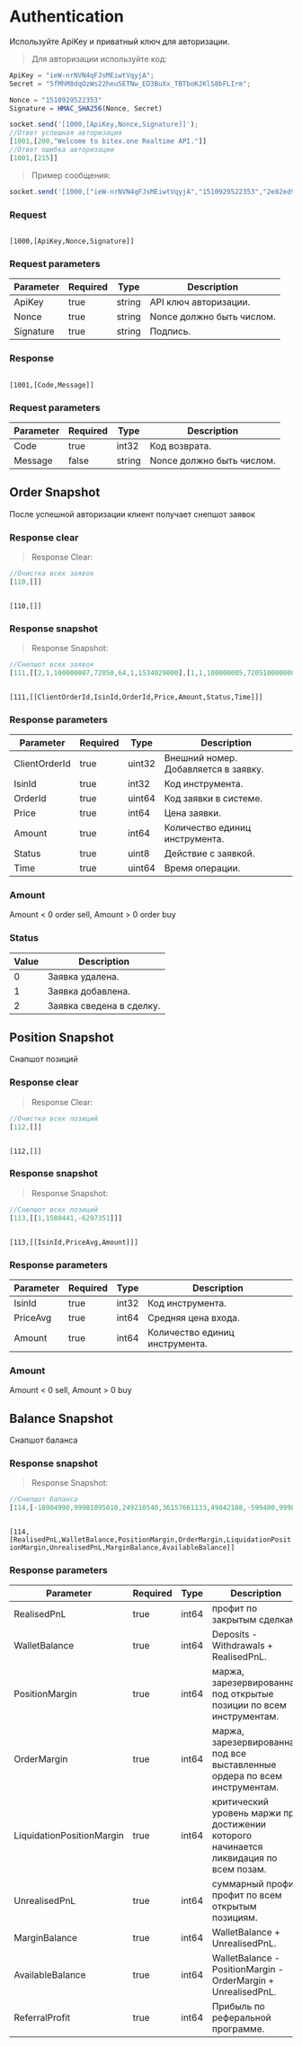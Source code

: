 
# Authentication

Используйте ApiKey и приватный ключ для авторизации.

> Для авторизации используйте код:

```javascript
ApiKey = "ieW-nrNVN4qFJsMEiwtVqyjA";
Secret = "5fMhM8dqOzWs22heuSETNw_ED3BuXx_TBTboKJKlS8bFLIrm";

Nonce = "1510929522353"
Signature = HMAC_SHA256(Nonce, Secret)

socket.send('[1000,[ApiKey,Nonce,Signature]]');
//Ответ успешная авторизация
[1001,[200,"Welcome to bitex.one Realtime API."]]
//Ответ ошибка авторизации
[1001,[215]]
```

> Пример сообщения:

```javascript
socket.send('[1000,["ieW-nrNVN4qFJsMEiwtVqyjA","1510929522353","2e82ed97579f24976295cd895e071402c1776612015e15d1acff112885ae6c91"]]');
```

### Request

<code>
[1000,[ApiKey,Nonce,Signature]]
</code>

### Request parameters

Parameter | Required | Type | Description
--------- | ------- | ----- | -----------
ApiKey | true | string | API ключ авторизации.
Nonce | true | string | Nonce должно быть числом.
Signature | true | string | Подпись.

### Response

<code>
[1001,[Code,Message]]
</code>

### Request parameters

Parameter | Required | Type | Description
--------- | ------- | ----- | -----------
Code | true | int32 | Код возврата.
Message | false | string | Nonce должно быть числом.








## Order Snapshot

После успешной авторизации клиент получает снепшот заявок

### Response clear

> Response Clear:

```javascript
//Очистка всех заявок
[110,[]]
```

<code>
[110,[]]
</code>

### Response snapshot

> Response Snapshot:

```javascript
//Снепшот всех заявок
[111,[[2,1,100000007,72050,64,1,1534029000],[1,1,100000005,720510000000,-64050000,1,1534029000]]]
```

<code>
[111,[[ClientOrderId,IsinId,OrderId,Price,Amount,Status,Time]]]
</code>

### Response parameters

Parameter | Required | Type | Description
--------- | ------- | ----- | -----------
ClientOrderId | true | uint32 | Внешний номер. Добавляется в заявку.
IsinId | true | int32 | Код инструмента.
OrderId | true | uint64 | Код заявки в системе.
Price | true | int64 | Цена заявки.
Amount | true | int64 | Количество единиц инструмента.
Status | true | uint8 | Действие с заявкой.
Time | true | uint64 | Время операции.

### Amount

<aside class="notice">
Amount < 0 order sell, Amount > 0 order buy
</aside>

### Status

Value | Description
--------- | ------- 
0 | Заявка удалена.
1 | Заявка добавлена.
2 | Заявка сведена в сделку.









## Position Snapshot

Снапшот позиций

### Response clear

> Response Clear:

```javascript
//Очистка всех позиций
[112,[]]
```

<code>
[112,[]]
</code>

### Response snapshot

> Response Snapshot:

```javascript
//Снепшот всех позиций
[113,[[1,1580441,-6297351]]]
```

<code>
[113,[[IsinId,PriceAvg,Amount]]]
</code>

### Response parameters

Parameter | Required | Type | Description
--------- | ------- | ----- | -----------
IsinId | true | int32 | Код инструмента.
PriceAvg | true | int64 | Средняя цена входа.
Amount | true | int64 | Количество единиц инструмента.

### Amount

<aside class="notice">
Amount < 0 sell, Amount > 0 buy
</aside>





## Balance Snapshot

Снапшот баланса

### Response snapshot

> Response Snapshot:

```javascript
//Снепшот баланса
[114,[-18904990,99981095010,249210540,36157661133,49842108,-599400,99980495610,63590292585,0]]
```

<code>
[114,[RealisedPnL,WalletBalance,PositionMargin,OrderMargin,LiquidationPositionMargin,UnrealisedPnL,MarginBalance,AvailableBalance]]
</code>

### Response parameters

Parameter | Required | Type | Description
--------- | ------- | ----- | -----------
RealisedPnL | true | int64 | профит по закрытым сделкам.
WalletBalance | true | int64 | Deposits - Withdrawals + RealisedPnL.
PositionMargin | true | int64 | маржа, зарезервированная под открытые позиции по всем инструментам.
OrderMargin | true | int64 | маржа, зарезервированная под все выставленные ордера по всем инструментам.
LiquidationPositionMargin | true | int64 | критический уровень маржи при достижении которого начинается ликвидация по всем позам.
UnrealisedPnL | true | int64 | суммарный профит профит по всем открытым позициям.
MarginBalance | true | int64 | WalletBalance + UnrealisedPnL.
AvailableBalance | true | int64 | WalletBalance - PositionMargin - OrderMargin + UnrealisedPnL.
ReferralProfit | true | int64 | Прибыль по реферальной программе.
